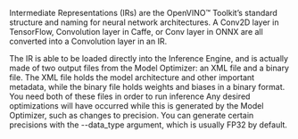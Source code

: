 Intermediate Representations (IRs) are the OpenVINO™ Toolkit’s standard structure and naming for neural network architectures. A Conv2D layer in TensorFlow, Convolution layer in Caffe, or Conv layer in ONNX are all converted into a Convolution layer in an IR.

The IR is able to be loaded directly into the Inference Engine, and is actually made of two output files from the Model Optimizer: an XML file and a binary file. The XML file holds the model architecture and other important metadata, while the binary file holds weights and biases in a binary format. You need both of these files in order to run inference Any desired optimizations will have occurred while this is generated by the Model Optimizer, such as changes to precision. You can generate certain precisions with the --data_type argument, which is usually FP32 by default.